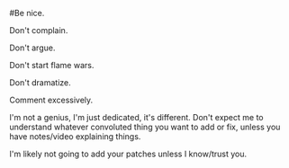 #Be nice.

Don't complain.

Don't argue.

Don't start flame wars.

Don't dramatize.

Comment excessively.

I'm not a genius, I'm just dedicated, it's different.  Don't expect me to understand whatever convoluted thing you want to add or fix, unless you have notes/video explaining things.

I'm likely not going to add your patches unless I know/trust you.
